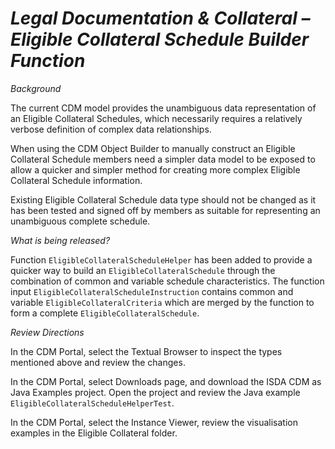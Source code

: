 # *Legal Documentation & Collateral – Eligible Collateral Schedule Builder Function*

_Background_

The current CDM model provides the unambiguous data representation of an Eligible Collateral Schedules, which necessarily requires a relatively verbose definition of complex data relationships.

When using the CDM Object Builder to manually construct an Eligible Collateral Schedule members need a simpler data model to be exposed to allow a quicker and simpler method for creating more complex Eligible Collateral Schedule information.

Existing Eligible Collateral Schedule data type should not be changed as it has been tested and signed off by members as suitable for representing an unambiguous complete schedule.

_What is being released?_

Function `EligibleCollateralScheduleHelper` has been added to provide a quicker way to build an `EligibleCollateralSchedule` through the combination of common and variable schedule characteristics.  The function input `EligibleCollateralScheduleInstruction` contains common and variable `EligibleCollateralCriteria` which are merged by the function to form a complete `EligibleCollateralSchedule`.

_Review Directions_

In the CDM Portal, select the Textual Browser to inspect the types mentioned above and review the changes.

In the CDM Portal, select Downloads page, and download the ISDA CDM as Java Examples project. Open the project and review the Java example `EligibleCollateralScheduleHelperTest`.

In the CDM Portal, select the Instance Viewer, review the visualisation examples in the Eligible Collateral folder.